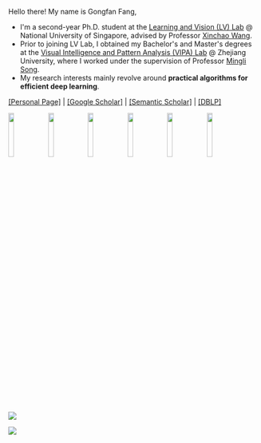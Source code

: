 
Hello there! My name is Gongfan Fang,

* I'm a second-year Ph.D. student at the <a href="http://lv-nus.org/">Learning and Vision (LV) Lab</a> @ National University of Singapore, advised by Professor <a href="https://sites.google.com/site/sitexinchaowang/">Xinchao Wang</a>. 
* Prior to joining LV Lab, I obtained my Bachelor's and Master's degrees at the <a href="https://www.vipazoo.cn/">Visual Intelligence and Pattern Analysis (VIPA) Lab</a> @ Zhejiang University, where I worked under the supervision of Professor <a href="https://person.zju.edu.cn/en/msong">Mingli Song</a>. 
* My research interests mainly revolve around **practical algorithms for efficient deep learning**. 

[[Personal Page]](https://fangggf.github.io/) | 
[[Google Scholar]](https://scholar.google.com/citations?user=489YZ_kAAAAJ&hl=en) | 
[[Semantic Scholar]](https://www.semanticscholar.org/author/Gongfan-Fang/150110431) | 
[[DBLP]](https://dblp.org/pid/243/5768.html) 


<img src="https://user-images.githubusercontent.com/18592211/231067736-8638d6f4-2307-4c03-a566-aa86a1964d3d.png" width="15%"></img>
<img src="https://user-images.githubusercontent.com/18592211/231067910-65b031ea-473d-4675-81b6-92ed9b0510cc.png" width="15%"></img>
<img src="https://user-images.githubusercontent.com/18592211/231068115-f263b841-ad0c-483b-ba0a-9004fc983317.png" width="15%"></img>
<img src="https://user-images.githubusercontent.com/18592211/231068209-2ed6417d-445a-47ac-80ca-ff37a0124ded.png" width="15%"></img>
<img src="https://user-images.githubusercontent.com/18592211/231068299-1fd9cc52-9d98-4e52-aec8-9cde44798fe4.png" width="15%"></img>
<img src="https://user-images.githubusercontent.com/18592211/231083650-7018c676-4a6e-403a-9d07-9ae28df8568b.png" width="15%"></img>


<picture>
<source 
  srcset="https://github-readme-stats.vercel.app/api?username=VainF&show_icons=true&theme=calm"
  media="(prefers-color-scheme: dark)"
/>
<source
  srcset="https://github-readme-stats.vercel.app/api?username=VainF&show_icons=true&theme=calm"
  media="(prefers-color-scheme: light), (prefers-color-scheme: no-preference)"
/>
<img src="https://github-readme-stats.vercel.app/api?username=VainF&show_icons=true&theme=calm" />
</picture>

[![](https://komarev.com/ghpvc/?username=vainf&label=Page%20Views)](https://github.com/VainF)
